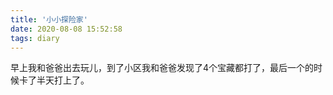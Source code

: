 ```yaml
---
title: '小小探险家'
date: 2020-08-08 15:52:58
tags: diary
---
```

早上我和爸爸出去玩儿，到了小区我和爸爸发现了4个宝藏都打了，最后一个的时候卡了半天打上了。
